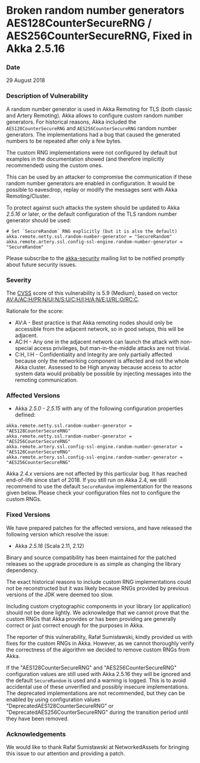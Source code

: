 # Broken random number generators AES128CounterSecureRNG / AES256CounterSecureRNG, Fixed in Akka 2.5.16

### Date

29 August 2018

### Description of Vulnerability

A random number generator is used in Akka Remoting for TLS (both classic and Artery
Remoting). Akka allows to configure custom random number generators. For historical reasons,
Akka included the `AES128CounterSecureRNG` and `AES256CounterSecureRNG` random number
generators. The implementations had a bug that caused the generated numbers to be repeated
after only a few bytes.

The custom RNG implementations were not configured by default but examples in the
documentation showed (and therefore implicitly recommended) using the custom ones.

This can be used by an attacker to compromise the communication if these random number generators
are enabled in configuration. It would be possible to eavesdrop, replay or modify the messages sent with
Akka Remoting/Cluster.

To protect against such attacks the system should be updated to Akka *2.5.16* or later, or the default
configuration of the TLS random number generator should be used:

```
# Set `SecureRandom` RNG explicitly (but it is also the default)
akka.remote.netty.ssl.random-number-generator = "SecureRandom"
akka.remote.artery.ssl.config-ssl-engine.random-number-generator = "SecureRandom"
```

Please subscribe to the [akka-security](https://groups.google.com/forum/#!forum/akka-security) mailing list to be notified promptly about future security issues.

### Severity

The [CVSS](https://en.wikipedia.org/wiki/CVSS) score of this vulnerability is 5.9 (Medium), based on vector [AV:A/AC:H/PR:N/UI:N/S:U/C:H/I:H/A:N/E:U/RL:O/RC:C](https://nvd.nist.gov/vuln-metrics/cvss/v3-calculator?vector=AV:N/AC:H/PR:N/UI:N/S:U/C:H/I:H/A:N/E:U/RL:O/RC:C).

Rationale for the score:

 * AV:A - Best practice is that Akka remoting nodes should only be accessible from the adjacent network, so in
   good setups, this will be adjacent.
 * AC:H - Any one in the adjacent network can launch the attack with non-special access privileges,
   but man-in-the-middle attacks are not trivial.
 * C:H, I:H - Confidentiality and Integrity are only partially affected because only the networking component
   is affected and not the whole Akka cluster. Assessed to be High anyway because access to actor system data would
   probably be possible by injecting messages into the remoting communication.

### Affected Versions

 * Akka *2.5.0 - 2.5.15* with any of the following configuration properties defined:

```
akka.remote.netty.ssl.random-number-generator = "AES128CounterSecureRNG"
akka.remote.netty.ssl.random-number-generator = "AES256CounterSecureRNG"
akka.remote.artery.ssl.config-ssl-engine.random-number-generator = "AES128CounterSecureRNG"
akka.remote.artery.ssl.config-ssl-engine.random-number-generator = "AES256CounterSecureRNG"
```

Akka *2.4.x* versions are not affected by this particular bug. It has reached
end-of-life since start of 2018. If you still run on Akka 2.4, we still
recommend to use the default `SecureRandom` implementation for the reasons
given below. Please check your configuration files not to configure the
custom RNGs.

### Fixed Versions

We have prepared patches for the affected versions, and have released the following version which resolve the issue:

 * Akka *2.5.16* (Scala 2.11, 2.12)

Binary and source compatibility has been maintained for the patched releases so the upgrade procedure is as simple
as changing the library dependency.

The exact historical reasons to include custom RNG implementations could not be reconstructed
but it was likely because RNGs provided by previous versions of the JDK were deemed too slow.

Including custom cryptographic components in your library (or application) should not be done
lightly. We acknowledge that we cannot prove that the custom RNGs that Akka provides or has
been providing are generally correct or just correct enough for the purposes in Akka.

The reporter of this vulnerability, Rafał Sumisławski, kindly provided us with fixes for the
custom RNGs in Akka. However, as we cannot thoroughly verify the correctness of the algorithm
we decided to remove custom RNGs from Akka.

If the "AES128CounterSecureRNG" and "AES256CounterSecureRNG" configuration values are still used with Akka 2.5.16
they will be ignored and the default `SecureRandom` is used and a warning is logged. This is to avoid accidental
use of these unverified and possibly insecure implementations. The deprecated implementations are not recommended,
but they can be enabled by using configuration values "DeprecatedAES128CounterSecureRNG" or "DeprecatedAES256CounterSecureRNG"
during the transition period until they have been removed.

### Acknowledgements

We would like to thank Rafał Sumisławski at NetworkedAssets for bringing this issue to our attention and providing
a patch.
